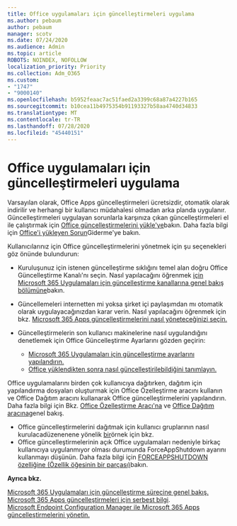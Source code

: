 ```yaml
---
title: Office uygulamaları için güncelleştirmeleri uygulama
ms.author: pebaum
author: pebaum
manager: scotv
ms.date: 07/24/2020
ms.audience: Admin
ms.topic: article
ROBOTS: NOINDEX, NOFOLLOW
localization_priority: Priority
ms.collection: Adm_O365
ms.custom:
- "1747"
- "9000140"
ms.openlocfilehash: b5952feaac7ac51faed2a3399c68a87a4227b165
ms.sourcegitcommit: b10cea11b4975354b91193327b58aa4740d34833
ms.translationtype: MT
ms.contentlocale: tr-TR
ms.lasthandoff: 07/28/2020
ms.locfileid: "45440151"
---
```

# <a name="apply-updates-for-office-apps"></a>Office uygulamaları için güncelleştirmeleri uygulama

Varsayılan olarak, Office Apps güncelleştirmeleri ücretsizdir, otomatik olarak indirilir ve herhangi bir kullanıcı müdahalesi olmadan arka planda uygulanır. Güncelleştirmeleri uygulayan sorunlarla karşınıza çıkan güncelleştirmeleri el ile çalıştırmak için [Office güncelleştirmelerini yükle'ye](https://support.office.com/article/install-office-updates-2ab296f3-7f03-43a2-8e50-46de917611c5)bakın. Daha fazla bilgi için [Office'i yükleyen Sorun](https://support.microsoft.com/office/troubleshoot-installing-office-35ff2def-e0b2-4dac-9784-4cf212c1f6c2?ui=en-us&rs=en-us&ad=us#O365Plans=signinorgid)Giderme'ye bakın.

Kullanıcılarınız için Office güncelleştirmelerini yönetmek için şu seçenekleri göz önünde bulundurun:

- Kuruluşunuz için istenen güncelleştirme sıklığını temel alan doğru Office Güncelleştirme Kanalı'nı seçin. Nasıl yapılacağını öğrenmek [için Microsoft 365 Uygulamaları için güncelleştirme kanallarına genel bakış bölümüne](https://docs.microsoft.com/deployoffice/overview-of-update-channels-for-office-365-proplus)bakın.

- Güncellemeleri internetten mi yoksa şirket içi paylaşımdan mı otomatik olarak uygulayacağınızdan karar verin. Nasıl yapılacağını öğrenmek için bkz. [Microsoft 365 Apps güncelleştirmelerini nasıl yöneteceğinizi seçin.](https://docs.microsoft.com/deployoffice/choose-how-to-manage-updates-to-office-365-proplus)

- Güncelleştirmelerin son kullanıcı makinelerine nasıl uygulandığını denetlemek için Office Güncelleştirme Ayarlarını gözden geçirin:

    - [Microsoft 365 Uygulamaları için güncelleştirme ayarlarını yapılandırın.](https://docs.microsoft.com/deployoffice/configure-update-settings-for-office-365-proplus)
    - [Office yüklendikten sonra nasıl güncelleştirilebildiğini tanımlayın.](https://docs.microsoft.com/deployoffice/configuration-options-for-the-office-2016-deployment-tool#updates-element)

Office uygulamalarını birden çok kullanıcıya dağıtırken, dağıtım için yapılandırma dosyaları oluşturmak için Office Özelleştirme aracını kullanın ve Office Dağıtım aracını kullanarak Office güncelleştirmelerini yapılandırın. Daha fazla bilgi için Bkz. [Office Özelleştirme Aracı'na](https://docs.microsoft.com/DeployOffice/overview-of-the-office-customization-tool-for-click-to-run) ve [Office Dağıtım aracına](https://go.microsoft.com/fwlink/p/?LinkID=626065)genel bakış.

- Office güncelleştirmelerini dağıtmak için kullanıcı gruplarının nasıl kurulacadüzenenene yönelik [bir](https://docs.microsoft.com/deployoffice/deploy-office-365-proplus-from-a-local-source)örnek için bkz.
-   Office güncelleştirmelerinin açık Office uygulamaları nedeniyle birkaç kullanıcıya uygulanmıyor olması durumunda ForceAppShutdown ayarını kullanmayı düşünün. Daha fazla bilgi için [FORCEAPPSHUTDOWN özelliğine (Özellik öğesinin bir parçası)](https://docs.microsoft.com/deployoffice/configuration-options-for-the-office-2016-deployment-tool#forceappshutdown-property-part-of-property-element)bakın. 

**Ayrıca bkz.**

[Microsoft 365 Uygulamaları için güncelleştirme sürecine genel bakış.](https://docs.microsoft.com/deployoffice/overview-of-the-update-process-for-office-365-proplus)  
[Microsoft 365 Apps güncelleştirmeleri için serbest bilgi](https://docs.microsoft.com/officeupdates/release-notes-office365-proplus).  
[Microsoft Endpoint Configuration Manager ile Microsoft 365 Apps güncelleştirmelerini yönetin.](https://docs.microsoft.com/deployoffice/manage-updates-to-office-365-proplus-with-system-center-configuration-manager)  
